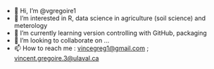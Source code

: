 - 👋 Hi, I’m @vgregoire1
- 👀 I’m interested in R, data science in agriculture (soil science) and meterology
- 🌱 I’m currently learning version controlling with GitHub, packaging
- 💞️ I’m looking to collaborate on ...
- 📫 How to reach me : vincegreg1@gmail.com  ; vincent.gregoire.3@ulaval.ca

<!---
vgregoire1/vgregoire1 is a ✨ special ✨ repository because its `README.md` (this file) appears on your GitHub profile.
You can click the Preview link to take a look at your changes.
--->
